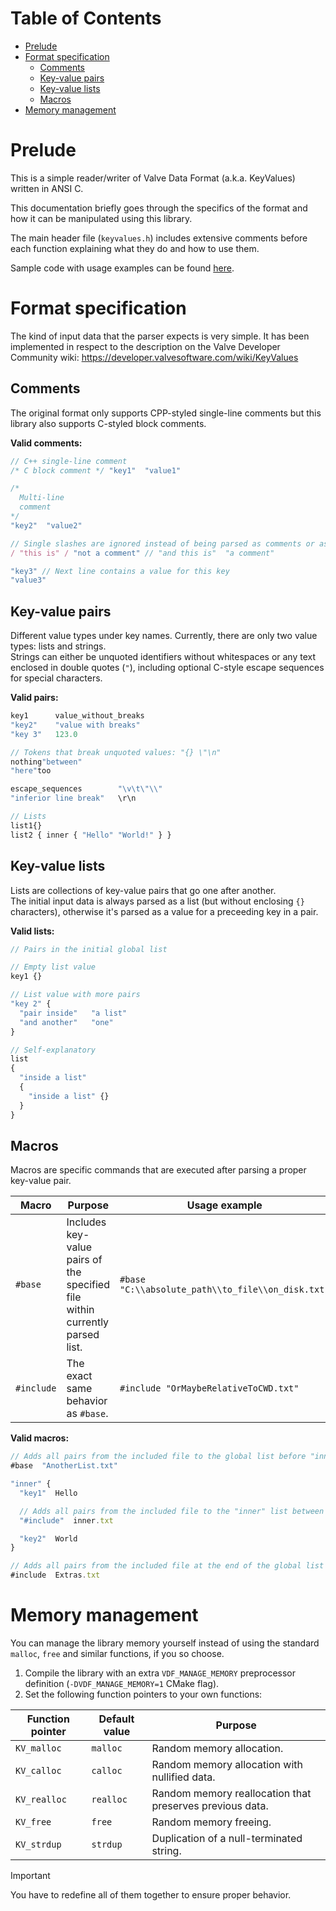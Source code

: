# Table of Contents

- [Prelude](#Prelude)
- [Format specification](#Format-specification)
  - [Comments](#Comments)
  - [Key-value pairs](#Key-value-pairs)
  - [Key-value lists](#Key-value-lists)
  - [Macros](#Macros)
- [Memory management](#Memory-management)

# Prelude

This is a simple reader/writer of Valve Data Format (a.k.a. KeyValues) written in ANSI C.

This documentation briefly goes through the specifics of the format and how it can be manipulated using this library.

The main header file (`keyvalues.h`) includes extensive comments before each function explaining what they do and how to use them.

Sample code with usage examples can be found [here](samples).

# Format specification

The kind of input data that the parser expects is very simple. It has been implemented in respect to the description on the Valve Developer Community wiki: https://developer.valvesoftware.com/wiki/KeyValues

## Comments
The original format only supports CPP-styled single-line comments but this library also supports C-styled block comments.

**Valid comments:**
```js
// C++ single-line comment
/* C block comment */ "key1"  "value1"

/*
  Multi-line
  comment
*/
"key2"  "value2"

// Single slashes are ignored instead of being parsed as comments or as strings
/ "this is" / "not a comment" // "and this is"  "a comment"

"key3" // Next line contains a value for this key
"value3"
```

## Key-value pairs
Different value types under key names. Currently, there are only two value types: lists and strings.  
Strings can either be unquoted identifiers without whitespaces or any text enclosed in double quotes (`"`), including optional C-style escape sequences for special characters.

**Valid pairs:**
```js
key1      value_without_breaks
"key2"    "value with breaks"
"key 3"   123.0

// Tokens that break unquoted values: "{} \"\n"
nothing"between"
"here"too

escape_sequences        "\v\t\"\\"
"inferior line break"   \r\n

// Lists
list1{}
list2 { inner { "Hello" "World!" } }
```

## Key-value lists
Lists are collections of key-value pairs that go one after another.  
The initial input data is always parsed as a list (but without enclosing `{}` characters), otherwise it's parsed as a value for a preceeding key in a pair.

**Valid lists:**
```js
// Pairs in the initial global list

// Empty list value
key1 {}

// List value with more pairs
"key 2" {
  "pair inside"   "a list"
  "and another"   "one"
}

// Self-explanatory
list
{
  "inside a list"
  {
    "inside a list" {}
  }
}
```

## Macros
Macros are specific commands that are executed after parsing a proper key-value pair.

| Macro      | Purpose | Usage example |
| ---------- | ------- | ------------- |
| `#base`    | Includes key-value pairs of the specified file within currently parsed list. | `#base "C:\\absolute_path\\to_file\\on_disk.txt"` |
| `#include` | The exact same behavior as `#base`. | `#include "OrMaybeRelativeToCWD.txt"` |

**Valid macros:**
```js
// Adds all pairs from the included file to the global list before "inner"
#base  "AnotherList.txt"

"inner" {
  "key1"  Hello

  // Adds all pairs from the included file to the "inner" list between "key1" and "key2"
  "#include"  inner.txt

  "key2"  World
}

// Adds all pairs from the included file at the end of the global list
#include  Extras.txt
```

# Memory management
You can manage the library memory yourself instead of using the standard `malloc`, `free` and similar functions, if you so choose.

1. Compile the library with an extra `VDF_MANAGE_MEMORY` preprocessor definition (`-DVDF_MANAGE_MEMORY=1` CMake flag).
2. Set the following function pointers to your own functions:

| Function pointer | Default value | Purpose |
| ---------------- | ------------- | ------- |
| `KV_malloc`      | `malloc`      | Random memory allocation. |
| `KV_calloc`      | `calloc`      | Random memory allocation with nullified data. |
| `KV_realloc`     | `realloc`     | Random memory reallocation that preserves previous data. |
| `KV_free`        | `free`        | Random memory freeing. |
| `KV_strdup`      | `strdup`      | Duplication of a null-terminated string. |

> [!IMPORTANT]
> You have to redefine all of them together to ensure proper behavior.
